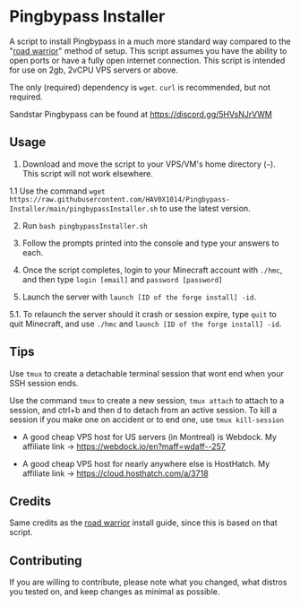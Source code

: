 # Pingbypass Installer
A script to install Pingbypass in a much more standard way compared to the "[road warrior](https://github.com/HAV0X1014/Pingbypass-Road-Warrior-Installer)" method of setup. This script assumes you have the ability to open ports or have a fully open internet connection. This script is intended for use on 2gb, 2vCPU VPS servers or above.

The only (required) dependency is `wget`. `curl` is recommended, but not required.

Sandstar Pingbypass can be found at https://discord.gg/5HVsNJrVWM

## Usage
1. Download and move the script to your VPS/VM's home directory (`~`). This script will not work elsewhere.

1.1 Use the command `wget https://raw.githubusercontent.com/HAV0X1014/Pingbypass-Installer/main/pingbypassInstaller.sh` to use the latest version.

2. Run `bash pingbypassInstaller.sh`

3. Follow the prompts printed into the console and type your answers to each.

4. Once the script completes, login to your Minecraft account with `./hmc`, and then type `login [email]` and `password [password]`

5. Launch the server with `launch [ID of the forge install] -id`.

5.1. To relaunch the server should it crash or session expire, type `quit` to quit Minecraft, and use `./hmc` and `launch [ID of the forge install] -id`.

## Tips
Use `tmux` to create a detachable terminal session that wont end when your SSH session ends.

Use the command `tmux` to create a new session, `tmux attach` to attach to a session, and ctrl+b and then d to detach from an active session. To kill a session if you make one on accident or to end one, use `tmux kill-session`

- A good cheap VPS host for US servers (in Montreal) is Webdock. My affiliate link -> https://webdock.io/en?maff=wdaff--257

- A good cheap VPS host for nearly anywhere else is HostHatch. My affiliate link -> https://cloud.hosthatch.com/a/3718

## Credits

Same credits as the [road warrior](https://github.com/HAV0X1014/Pingbypass-Road-Warrior-Installer) install guide, since this is based on that script.

## Contributing
If you are willing to contribute, please note what you changed, what distros you tested on, and keep changes as minimal as possible.
